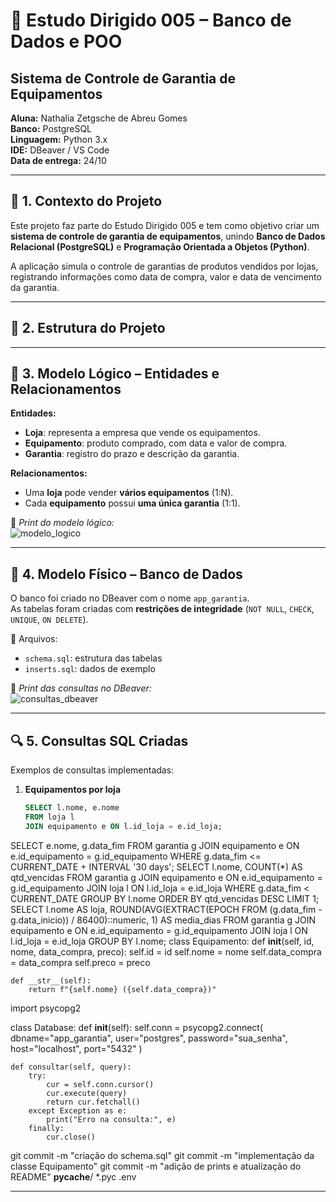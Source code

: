 # 🧾 Estudo Dirigido 005 – Banco de Dados e POO
## Sistema de Controle de Garantia de Equipamentos

**Aluna:** Nathalia Zetgsche de Abreu Gomes  
**Banco:** PostgreSQL  
**Linguagem:** Python 3.x  
**IDE:** DBeaver / VS Code  
**Data de entrega:** 24/10  

---

## 🧠 1. Contexto do Projeto
Este projeto faz parte do Estudo Dirigido 005 e tem como objetivo criar um **sistema de controle de garantia de equipamentos**, unindo **Banco de Dados Relacional (PostgreSQL)** e **Programação Orientada a Objetos (Python)**.

A aplicação simula o controle de garantias de produtos vendidos por lojas, registrando informações como data de compra, valor e data de vencimento da garantia.

---

## 🧩 2. Estrutura do Projeto


---

## 🧱 3. Modelo Lógico – Entidades e Relacionamentos

**Entidades:**
- **Loja**: representa a empresa que vende os equipamentos.  
- **Equipamento**: produto comprado, com data e valor de compra.  
- **Garantia**: registro do prazo e descrição da garantia.

**Relacionamentos:**
- Uma **loja** pode vender **vários equipamentos** (1:N).  
- Cada **equipamento** possui **uma única garantia** (1:1).

📸 *Print do modelo lógico:*  
![modelo_logico](prints/modelo_logico.png)

---

## 🧮 4. Modelo Físico – Banco de Dados

O banco foi criado no DBeaver com o nome `app_garantia`.  
As tabelas foram criadas com **restrições de integridade** (`NOT NULL`, `CHECK`, `UNIQUE`, `ON DELETE`).

📘 Arquivos:
- `schema.sql`: estrutura das tabelas  
- `inserts.sql`: dados de exemplo

📸 *Print das consultas no DBeaver:*  
![consultas_dbeaver](prints/consultas_dbeaver.png)

---

## 🔍 5. Consultas SQL Criadas

Exemplos de consultas implementadas:

1. **Equipamentos por loja**
   ```sql
   SELECT l.nome, e.nome
   FROM loja l
   JOIN equipamento e ON l.id_loja = e.id_loja;
SELECT e.nome, g.data_fim
FROM garantia g
JOIN equipamento e ON e.id_equipamento = g.id_equipamento
WHERE g.data_fim <= CURRENT_DATE + INTERVAL '30 days';
SELECT l.nome, COUNT(*) AS qtd_vencidas
FROM garantia g
JOIN equipamento e ON e.id_equipamento = g.id_equipamento
JOIN loja l ON l.id_loja = e.id_loja
WHERE g.data_fim < CURRENT_DATE
GROUP BY l.nome
ORDER BY qtd_vencidas DESC
LIMIT 1;
SELECT l.nome AS loja,
       ROUND(AVG(EXTRACT(EPOCH FROM (g.data_fim - g.data_inicio)) / 86400)::numeric, 1) AS media_dias
FROM garantia g
JOIN equipamento e ON e.id_equipamento = g.id_equipamento
JOIN loja l ON l.id_loja = e.id_loja
GROUP BY l.nome;
class Equipamento:
    def __init__(self, id, nome, data_compra, preco):
        self.id = id
        self.nome = nome
        self.data_compra = data_compra
        self.preco = preco

    def __str__(self):
        return f"{self.nome} ({self.data_compra})"
import psycopg2

class Database:
    def __init__(self):
        self.conn = psycopg2.connect(
            dbname="app_garantia",
            user="postgres",
            password="sua_senha",
            host="localhost",
            port="5432"
        )

    def consultar(self, query):
        try:
            cur = self.conn.cursor()
            cur.execute(query)
            return cur.fetchall()
        except Exception as e:
            print("Erro na consulta:", e)
        finally:
            cur.close()
git commit -m "criação do schema.sql"
git commit -m "implementação da classe Equipamento"
git commit -m "adição de prints e atualização do README"
__pycache__/
*.pyc
.env

---


